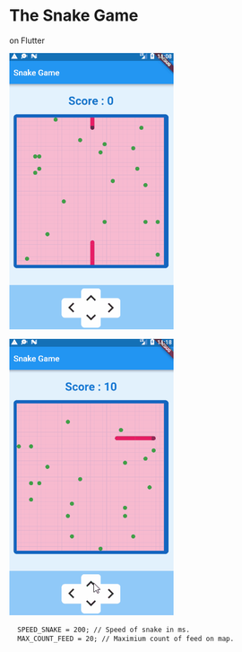 # The Snake Game

on Flutter

![Game Play](images/a11.gif)

![Game Play](images/a12.gif)

```
  SPEED_SNAKE = 200; // Speed of snake in ms.
  MAX_COUNT_FEED = 20; // Maximium count of feed on map.
```
